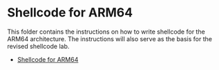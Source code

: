 # Shellcode for ARM64

This folder contains the instructions on 
how to write shellcode for the ARM64 architecture. 
The instructions will also serve as the basis 
for the revised shellcode lab. 

- [Shellcode for ARM64](./shellcode_arm64.md)

